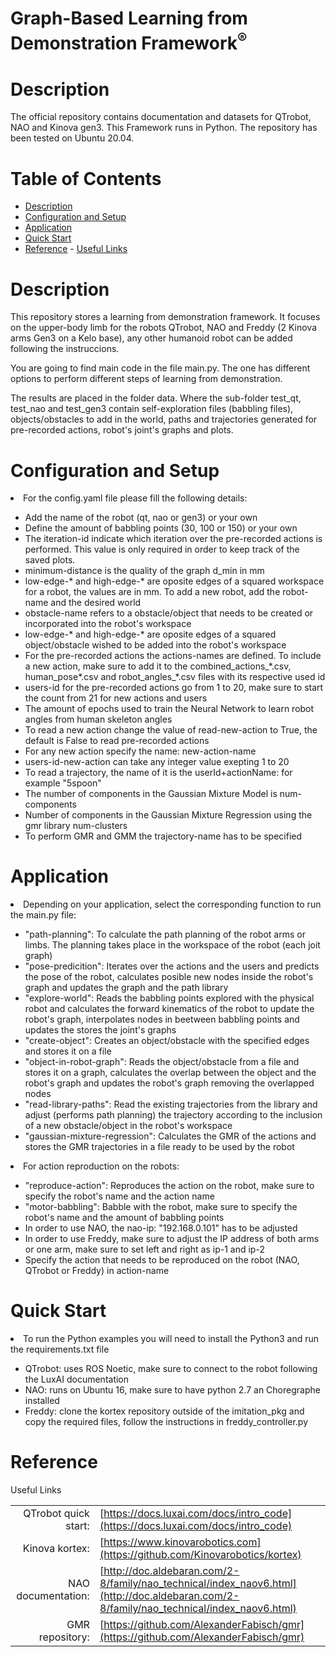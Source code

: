 <!--
* Graph-Based Learning from Demonstration Framework
*
* Copyright (c) 2024 Natalia Quiroga Perez. All rights reserved.
*
* This software may be modified and distributed
* under the terms of the BSD 3-Clause license.
*
* Refer to the LICENSE file for details.
*
-->

<h1>Graph-Based Learning from Demonstration Framework<sup>®</sup></h1>

<a id="markdown-description" name="description"></a>
# Description

The official repository contains documentation and datasets for QTrobot, NAO and Kinova gen3. This Framework runs in Python.
The repository has been tested on Ubuntu 20.04.

<h1>Table of Contents</h1>

<!-- TOC -->

- [Description](#description)
- [Configuration and Setup](#config)
- [Application](#application)
- [Quick Start](#quickstart)
- [Reference](#reference)
      - [Useful Links](#useful-links)

<a id="description" name="description"></a>
<h1> Description</h1>

This repository stores a learning from demonstration framework. It focuses on the upper-body limb for the robots QTrobot, NAO and Freddy (2 Kinova arms Gen3 on a Kelo base), any other humanoid robot can be added following the instruccions.

You are going to find main code in the file main.py. The one has different options to perform different steps of learning from demonstration.

The results are placed in the folder data. Where the sub-folder test_qt, test_nao and test_gen3 contain self-exploration files (babbling files), objects/obstacles to add in the world, paths and trajectories generated for pre-recorded actions, robot's joint's graphs and plots.


<a id="config" name="Configuration"></a>
<h1> Configuration and Setup</h1>

<li>For the config.yaml file please fill the following details:</li>
<ul>
      <li> Add the name of the robot (qt, nao or gen3) or your own</li>
      <li> Define the amount of babbling points (30, 100 or 150) or your own</li>
      <li> The iteration-id indicate which iteration over the pre-recorded actions is performed. This value is only required in order to keep track of the saved plots.  </li>
      <li> minimum-distance is the quality of the graph d_min in mm </li>
      <li> low-edge-* and high-edge-* are oposite edges of a squared workspace for a robot, the values are in mm. To add a new robot, add the robot-name and the desired world </li>
      <li> obstacle-name refers to a obstacle/object that needs to be created or incorporated into the robot's workspace </li>
      <li> low-edge-* and high-edge-* are oposite edges of a squared object/obstacle wished to be added into the robot's workspace </li>
      <li> For the pre-recorded actions the actions-names are defined. To include a new action, make sure to add it to the combined_actions_*.csv, human_pose*.csv and robot_angles_*.csv               files with its respective used id</li>
      <li> users-id for the pre-recorded actions go from 1 to 20, make sure to start the count from 21 for new actions and users </li>
      <li> The amount of epochs used to train the Neural Network to learn robot angles from human skeleton angles </li>
      <li> To read a new action change the value of read-new-action to True, the default is False to read pre-recorded actions</li>
      <li> For any new action specify the name: new-action-name </li>
      <li> users-id-new-action can take any integer value exepting 1 to 20</li>
      <li> To read a trajectory, the name of it is the userId+actionName: for example "5spoon"
      </li>
      <li> The number of components in the Gaussian Mixture Model is num-components</li>
      <li> Number of components in the Gaussian Mixture Regression using the gmr library
      num-clusters </li>
      <li> To perform GMR and GMM the trajectory-name has to be specified</li>
</ul>

<a id="application" name="Application"></a>
<h1> Application</h1>

<li> Depending on your application, select the corresponding function to run the main.py file: </li>
<ul>
      <li>"path-planning": To calculate the path planning of the robot arms or limbs. The planning takes place in the workspace of the robot (each joit graph)</li>
      <li>"pose-predicition": Iterates over the actions and the users and predicts the pose of the robot, calculates posible new nodes inside the robot's graph and updates the graph and               the path library</li>
      <li>"explore-world": Reads the babbling points explored with the physical robot and calculates the forward kinematics of the robot to update the robot's graph, interpolates nodes in             beetween babbling points and updates the stores the joint's graphs</li>
      <li>"create-object": Creates an object/obstacle with the specified edges and stores it on a file</li>
      <li>"object-in-robot-graph": Reads the object/obstacle from a file and stores it on a graph, calculates the overlap between the object and the robot's graph and updates the robot's             graph removing the overlapped nodes</li>
      <li>"read-library-paths": Read the existing trajectories from the library and adjust (performs path planning) the trajectory according to the inclusion of a new obstacle/object in               the robot's workspace</li>
      <li>"gaussian-mixture-regression": Calculates the GMR of the actions and stores the GMR trajectories in a file ready to be used by the robot</li>
</ul>


<li>For action reproduction on the robots:</li>
<ul>
      <li> "reproduce-action": Reproduces the action on the robot, make sure to specify the robot's name and the action name</li>
      <li> "motor-babbling": Babble with the robot, make sure to specify the robot's name and the amount of babbling points</li>
      <li> In order to use NAO, the nao-ip: "192.168.0.101" has to be adjusted
      </li>
      <li> In order to use Freddy, make sure to adjust the IP address of both arms or one arm, make sure to set left and right as ip-1 and ip-2 
      </li>
      <li> Specify the action that needs to be reproduced on the robot (NAO, QTrobot or Freddy) in action-name
      </li>
</ul>

<a id="quickstart" name="quickstart"></a>
<h1> Quick Start </h1>
  <li>To run the Python examples you will need to install the Python3 and run the requirements.txt file</li>
  <ul>
      <li>  QTrobot: uses ROS Noetic, make sure to connect to the robot following the LuxAI documentation</li>
      <li>  NAO: runs on Ubuntu 16, make sure to have python 2.7 an Choregraphe installed </li>
      <li>  Freddy: clone the kortex repository outside of the imitation_pkg and copy the required files, follow the instructions in freddy_controller.py</li>
  </ul>
<h1> Reference </h1>

Useful Links

|  |  |
| ---: | --- |
| QTrobot quick start: | [https://docs.luxai.com/docs/intro_code](https://docs.luxai.com/docs/intro_code) |
| Kinova kortex: | [https://www.kinovarobotics.com](https://github.com/Kinovarobotics/kortex)|
| NAO documentation: | [http://doc.aldebaran.com/2-8/family/nao_technical/index_naov6.html](http://doc.aldebaran.com/2-8/family/nao_technical/index_naov6.html)|
| GMR repository: | [https://github.com/AlexanderFabisch/gmr](https://github.com/AlexanderFabisch/gmr)|
